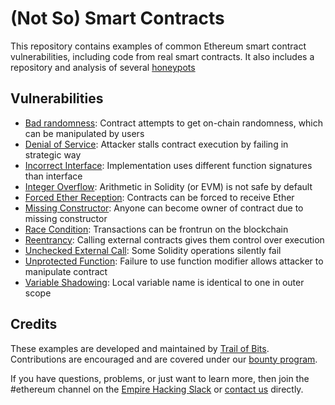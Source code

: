 # (Not So) Smart Contracts

This repository contains examples of common Ethereum smart contract vulnerabilities, including code from real smart contracts.
It also includes a repository and analysis of several [honeypots](honeypots/)

## Vulnerabilities

- [Bad randomness](bad_randomness/): Contract attempts to get on-chain randomness, which can be manipulated by users
- [Denial of Service](denial_of_service/): Attacker stalls contract execution by failing in strategic way
- [Incorrect Interface](incorrect_interface/): Implementation uses different function signatures than interface
- [Integer Overflow](integer_overflow/): Arithmetic in Solidity (or EVM) is not safe by default
- [Forced Ether Reception](forced_ether_reception/): Contracts can be forced to receive Ether
- [Missing Constructor](missing_constructor/): Anyone can become owner of contract due to missing constructor
- [Race Condition](race_condition/): Transactions can be frontrun on the blockchain
- [Reentrancy](reentrancy/): Calling external contracts gives them control over execution
- [Unchecked External Call](unchecked_external_call/): Some Solidity operations silently fail
- [Unprotected Function](unprotected_function/): Failure to use function modifier allows attacker to manipulate contract
- [Variable Shadowing](variable%20shadowing/): Local variable name is identical to one in outer scope

## Credits

These examples are developed and maintained by [Trail of Bits](https://www.trailofbits.com/). Contributions are encouraged and are covered under our [bounty program](https://github.com/trailofbits/not-so-smart-contracts/wiki#bounties).

If you have questions, problems, or just want to learn more, then join the #ethereum channel on the [Empire Hacking Slack](https://empireslacking.herokuapp.com/) or [contact us](https://www.trailofbits.com/contact/) directly.
